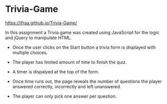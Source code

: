 # Trivia-Game

https://ifraa.github.io/Trivia-Game/

In this assignment a Trivia game was created using JavaScript for the logic and jQuery to manipulate HTML.

* Once the user clicks on the Start button a trivia form is displayed with multiple choices.

* The player has limited amount of time to finish the quiz. 

* A timer is dispalyed at the top of the form.

* Once time runs out, the page reveals the number of questions the player answered correctly, incorrectly and left unanswered.

* The player can only pick one answer per question.


